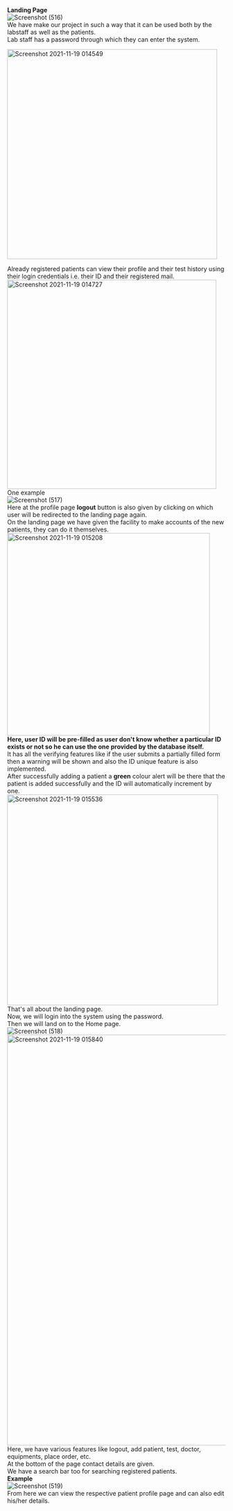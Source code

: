 **Landing Page** <br />
![Screenshot (516)](https://user-images.githubusercontent.com/85685489/142489836-e119abe6-8876-4388-a8d1-81c52f084a02.png) <br />
We have make our project in such a way that it can be used both by the labstaff as well as the patients. <br />
Lab staff has a password through which they can enter the system. <br />

<img width="484" alt="Screenshot 2021-11-19 014549" src="https://user-images.githubusercontent.com/85685489/142490151-7e4e44e9-2062-41c5-ad12-fdd6033cdd47.png"> <br />

Already registered patients can view their profile and their test history using their login credentials i.e. their ID and their registered mail. <br />
<img width="482" alt="Screenshot 2021-11-19 014727" src="https://user-images.githubusercontent.com/85685489/142490363-c8072e28-4a3e-4bd7-aa38-7e63906e891e.png"> <br />
One example <br />
![Screenshot (517)](https://user-images.githubusercontent.com/85685489/142490634-9bd5180a-8399-4f62-9476-e00fb0e56723.png) <br />
Here at the profile page **logout** button is also given by clicking on which user will be redirected to the landing page again. <br />
On the landing page we have given the facility to make accounts of the new patients, they can do it themselves. <br />
<img width="467" alt="Screenshot 2021-11-19 015208" src="https://user-images.githubusercontent.com/85685489/142490978-169e87ff-9bed-40f1-b31e-c1a7bc85203f.png"> <br />
**Here, user ID will be pre-filled as user don't know whether a particular ID exists or not so he can use the one provided by the database itself.** <br />
It has all the verifying features like if the user submits a partially filled form then a warning will be shown and also the ID unique feature is also implemented. <br />
After successfully adding a patient a **green** colour alert will be there that the patient is added successfully and the ID will automatically increment by one. <br />
<img width="486" alt="Screenshot 2021-11-19 015536" src="https://user-images.githubusercontent.com/85685489/142491580-68161be6-f606-4f0f-b446-d73b788d251c.png"> <br />
That's all about the landing page. <br />
Now, we will login into the system using the password. <br />
Then we will land on to the Home page. <br />
![Screenshot (518)](https://user-images.githubusercontent.com/85685489/142491874-24a7b07e-eadb-49b8-875f-d06055775079.png) <br />
<img width="947" alt="Screenshot 2021-11-19 015840" src="https://user-images.githubusercontent.com/85685489/142491896-6604b54b-070c-4a02-8a73-3406b3adb423.png"> <br />
Here, we have various features like logout, add patient, test, doctor, equipments, place order, etc. <br />
At the bottom of the page contact details are given. <br />
We have a search bar too for searching registered patients. <br />
**Example** <br />
![Screenshot (519)](https://user-images.githubusercontent.com/85685489/142492263-daa3a866-7932-48e6-81fd-e3129aa7c009.png) <br />
From here we can view the respective patient profile page and can also edit his/her details. <br />
